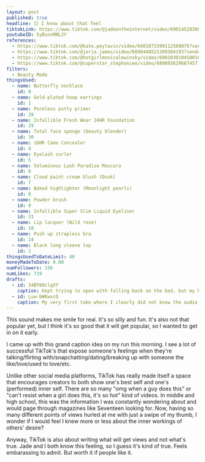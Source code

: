 ```yaml
---
layout: post
published: true
headline: 😏 I know about that feel
tiktokLink: https://www.tiktok.com/@jadeontheinternet/video/6901452830620650758
youtubeID: 5yBsnnMNL2Y
references:
  - https://www.tiktok.com/@kate.peytavin/video/6901073399112568070?sender_device=pc&sender_web_id=6891999718790268421&is_from_webapp=1
  - https://www.tiktok.com/@jorja.james/video/6898448521209384193?sender_device=pc&sender_web_id=6891999718790268421&is_from_webapp=1
  - https://www.tiktok.com/@hotgirlmonicalewinsky/video/6901030104500161797
  - https://www.tiktok.com/@superstar_stephaniee/video/6898936296874577157
filters:
  - Beauty Mode
thingsUsed:
  - name: Butterfly necklace
    id: 0
  - name: Gold-plated hoop earrings
    id: 1
  - name: Poreless putty primer
    id: 28
  - name: Infallible Fresh Wear 24HR Foundation
    id: 29
  - name: Total face sponge (beauty blender)
    id: 30
  - name: 16HR Camo Concealer
    id: 4
  - name: Eyelash curler
    id: 5
  - name: Voluminous Lash Paradise Mascara
    id: 6
  - name: Cloud paint cream blush (Dusk)
    id: 7
  - name: Baked highlighter (Moonlight pearls)
    id: 8
  - name: Powder brush
    id: 9
  - name: Infallible Super Slim Liquid Eyeliner
    id: 31
  - name: Lip lacquer (Wild rose)
    id: 10
  - name: Push up strapless bra
    id: 24
  - name: Black long sleeve top
    id: 2
thingsUsedToDateLimit: 40
moneyMadeToDate: 0.00
numFollowers: 156
numLikes: 719
drafts:
  - id: 34BT60clqXY
    caption: Kept trying to open with falling back on the bed, but my hair would get all messy.
  - id: Luw-bWKwxcQ
    caption: My very first take where I clearly did not know the audio.
---
```


This sound makes me smile for real. It's so silly and fun. It's also not that popular yet, but I think it's so good that it will get popular, so I wanted to get in on it early.

I came up with this grand caption idea on my run this morning. I see a lot of successful TikTok's that expose someone's feelings when they're talking/flirting with/snapchatting/dating/breaking up with someone the like/love/used to love/etc.

Unlike other social media platforms, TikTok has really made itself a space that encourages creators to both show one's best self and one's (performed) inner self. There are so many "omg when a guy does this" or "can't resist when a girl does this, it's so hot" kind of videos. In middle and high school, this was the information I was constantly wondering about and would page through magazines like Seventeen looking for. Now, having so many different points of views hurled at me with just a swipe of my thumb, I wonder if I would feel I knew more or less about the inner workings of others' desire?

Anyway, TikTok is also about writing what will get views and not what's true. Jade and I both know this feeling, so I guess it's kind of true. Feels embarassing to admit. But worth it if people like it.

